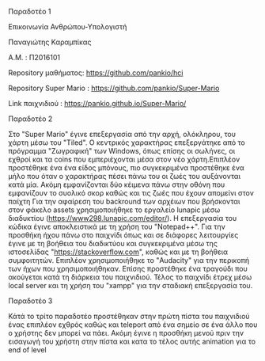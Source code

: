 Παραδοτέο 1

Επικοινωνία Ανθρώπου-Υπολογιστή

Παναγιώτης Καραμπίκας

Α.Μ. : Π2016101

Repository μαθήματος: https://github.com/pankio/hci

Repository Super Mario : https://github.com/pankio/Super-Mario

Link παιχνιδιού :  https://pankio.github.io/Super-Mario/

Παραδοτέο 2

  Στο "Super Mario" έγινε επεξεργασία από την αρχή, ολόκληρου, του χάρτη μέσω του "Tiled". Ο κεντρικός χαρακτήρας επεξεργάτηκε από το 
πρόγραμμα "Ζωγραφική" των Windows, όπως επίσης οι σωλήνες, οι εχθροί και τα coins που εμπεριέχονται μέσα στον νέο χάρτη.Επιπλέον 
προστέθηκε ένα ένα είδος μπόνους, πιο συγκεκριμένα προστέθηκε ένα μήλο που όταν ο χαρακτήρας πέσει πάνω του οι ζωές του αυξάνονται κατά 
μία. Ακόμη εμφανίζονται δύο κέιμενα πάνω στην οθόνη που εμφανίζουν το συολικό σκορ καθώς και τις ζωές που έχουν απομείνι στον παίχτη
Για την αφαίρεση του backround των αρχέιων που βρήσκονται στον φάκελο assets χρησιμοποιήθηκε το εργαλείο lunapic μέσω διαδυκτίου 
(https://www298.lunapic.com/editor/). Η επεξεργασία του κώδικα έγινε αποκλειστικά με τη χρήση του "Notepad++". Για την προσθήκη ήχου 
πάνω στο παιχνίδι όπως και σε διάφορες λειτουργίες έγινε με τη βοήθεια του διαδικτύου και συγκεκριμένα μέσω της ιστοσελίδας 
"https://stackoverflow.com", καθώς και με τη βοήθεια συμφοιτητών. Επιπλέον χρησιμοποιήθηκε το "Audacity" για την περικοπή των ήχων που 
χρησιμοποιήθηκαν. Επίσης προστέθηκε ένα τραγούδι που ακούγεται κατά τη διάρκεια του παιχνιδιού. Τέλος το παιχνίδι έτρεχ μέσω local server
και τη χρήση του "xampp" για την σταδιακή επεξεργασία του.

Παραδοτέο 3

Κάτά το τρίτο παραδοτέο προστέθηκαν στην πρώτη πίστα του παιχνιδιού ένας επιπλέον εχθρός καθώς και teleport από ένα σημείο σε ένα άλλο που ο χρήστης δεν μπορεί να πάει. Ακόμη έγινε η προσθήκη μενού πριν την εισαγωγή του χρήστη στην πίστα και κατα το τέλος αυτής animation για το end of level
